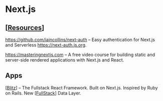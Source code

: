 # Next.js

## [[Resources]]

https://github.com/iaincollins/next-auth – Easy authentication for Next.js and Serverless https://next-auth.js.org.

https://masteringnextjs.com – A free video course for building static and server-side rendered applications with Next.js and React. 


## Apps

[[Blitz]] – The Fullstack React Framework. Built on Next.js. Inspired by Ruby on Rails. New [[FullStack]] Data Layer.

[//begin]: # "Autogenerated link references for markdown compatibility"
[Resources]: resources "Resources"
[Blitz]: blitz "Blitz"
[FullStack]: fullstack "FullStack"
[//end]: # "Autogenerated link references"